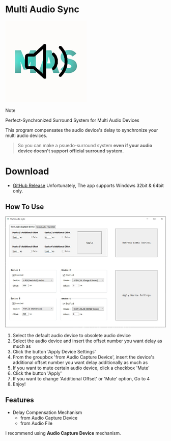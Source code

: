# Multi Audio Sync
![mas](https://github.com/MineEric64/MultiAudioSync/blob/main/docs/mas.png?raw=true)
 > [!NOTE]
 > Perfect-Synchronized Surround System for Multi Audio Devices

This program compensates the audio device's delay to synchronize your multi audio devices.
> So you can make a psuedo-surround system **even if your audio device doesn't support official surround system.**

# Download
- [GitHub Release](https://github.com/MineEric64/MultiAudioSync/releases/download/v1.0.5/MultiAudioSync.v1.0.5.x64.zip)
Unfortunately, The app supports Windows 32bit & 64bit only.

## How To Use
![image1](https://github.com/MineEric64/MultiAudioSync/blob/main/docs/image1.jpg?raw=true)

1. Select the default audio device to obsolete audio device
2. Select the audio device and insert the offset number you want delay as much as
3. Click the button 'Apply Device Settings'
4. From the groupbox 'from Audio Capture Device', insert the device's additional offset number you want delay additionally as much as
5. If you want to mute certain audio device, click a checkbox 'Mute'
6. Click the button 'Apply'
7. If you want to change 'Additional Offset' or 'Mute' option, Go to 4
8. Enjoy!

## Features
- Delay Compensation Mechanism
  - from Audio Capture Device
  - from Audio File

I recommend using **Audio Capture Device** mechanism.
